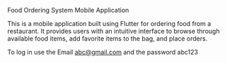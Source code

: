 Food Ordering System Mobile Application


This is a mobile application built using Flutter for ordering food from a restaurant. It provides users with an intuitive interface to browse through available food items, add favorite items to the bag, and place orders.

To log in use the Email abc@gmail.com and the password abc123
